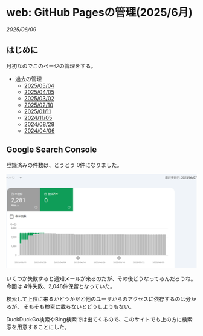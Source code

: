 # web: GitHub Pagesの管理(2025/6月)

_2025/06/09_

## はじめに

月初なのでこのページの管理をする。

* 過去の管理
  * [2025/05/04](/2025/05/20250504-web.html)
  * [2025/04/05](/2025/04/20250405-web.html)
  * [2025/03/02](/2025/03/20250302-web.html)
  * [2025/02/10](/2025/02/20250210-web.html)
  * [2025/01/11](/2025/01/20250111-web.html)
  * [2024/11/05](/2024/11/20241105-web.html)
  * [2024/08/28](/2024/08/20240828-ghp.html)
  * [2024/04/06](/2024/04/20240406-githubio.html)

## Google Search Console

登録済みの件数は、とうとう 0件になりました。

![image](images/20250609a-1.png)

いくつか失敗すると通知メールが来るのだが、その後どうなってるんだろうね。  
今回は 4件失敗、2,048件保留となっていた。

検索して上位に来るかどうかだと他のユーザからのアクセスに依存するのは分かるが、
そもそも検索に載らないとどうしようもない。

DuckDuckGo検索やBing検索では出てくるので、このサイトでも上の方に検索窓を用意することにした。
